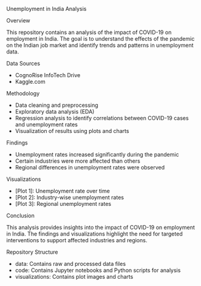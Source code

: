 Unemployment in India Analysis

Overview

This repository contains an analysis of the impact of COVID-19 on employment in India. The goal is to understand the effects of the pandemic on the Indian job market and identify trends and patterns in unemployment data.

Data Sources

- CognoRise InfoTech Drive
- Kaggle.com

Methodology

- Data cleaning and preprocessing
- Exploratory data analysis (EDA)
- Regression analysis to identify correlations between COVID-19 cases and unemployment rates
- Visualization of results using plots and charts

Findings

- Unemployment rates increased significantly during the pandemic
- Certain industries were more affected than others
- Regional differences in unemployment rates were observed

Visualizations

- [Plot 1]: Unemployment rate over time
- [Plot 2]: Industry-wise unemployment rates
- [Plot 3]: Regional unemployment rates

Conclusion

This analysis provides insights into the impact of COVID-19 on employment in India. The findings and visualizations highlight the need for targeted interventions to support affected industries and regions.

Repository Structure

- data: Contains raw and processed data files
- code: Contains Jupyter notebooks and Python scripts for analysis
- visualizations: Contains plot images and charts
